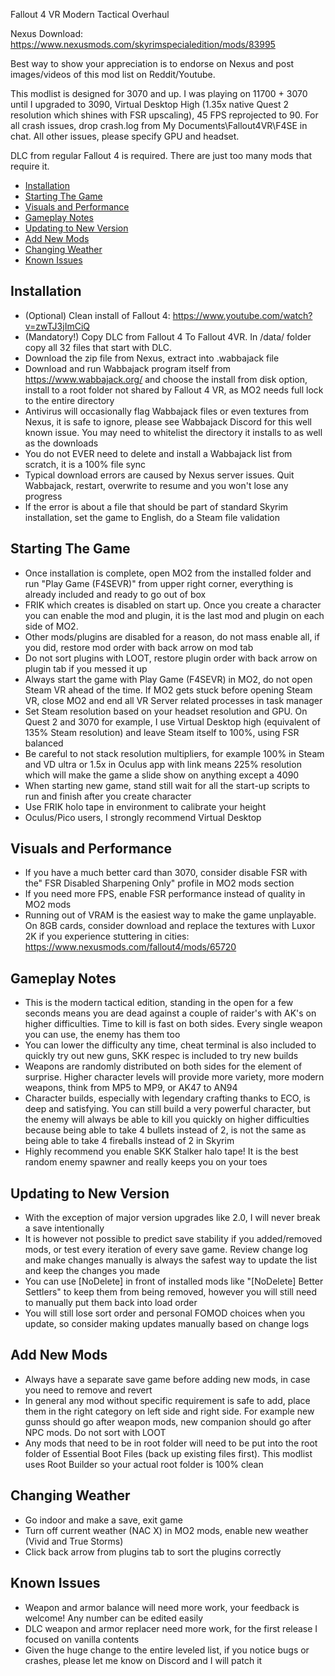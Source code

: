 Fallout 4 VR Modern Tactical Overhaul

Nexus Download: https://www.nexusmods.com/skyrimspecialedition/mods/83995

Best way to show your appreciation is to endorse on Nexus and post images/videos of this mod list on Reddit/Youtube.  

This modlist is designed for 3070 and up.  I was playing on 11700 + 3070 until I upgraded to 3090, Virtual Desktop High (1.35x native Quest 2 resolution which shines with FSR upscaling), 45 FPS reprojected to 90.  For all crash issues, drop crash<dateTime stamp>.log from My Documents\Fallout4VR\F4SE in chat.  All other issues, please specify GPU and headset.
  
DLC from regular Fallout 4 is required.  There are just too many mods that require it.

- [Installation](#installation)
- [Starting The Game](#starting-the-game)
- [Visuals and Performance](#visuals-and-performance)
- [Gameplay Notes](#gameplay-notes)
- [Updating to New Version](#updating-to-new-version)
- [Add New Mods](#add-new-mods)
- [Changing Weather](#changing-weather)
- [Known Issues](#known-issues)
  
## **Installation**

- (Optional) Clean install of Fallout 4: https://www.youtube.com/watch?v=zwTJ3jImCiQ
- (Mandatory!) Copy DLC from Fallout 4 To Fallout 4VR.  In /data/ folder copy all 32 files that start with DLC.
- Download the zip file from Nexus, extract into .wabbajack file
- Download and run Wabbajack program itself from https://www.wabbajack.org/ and choose the install from disk option, install to a root folder not shared by Fallout 4 VR, as MO2 needs full lock to the entire directory
- Antivirus will occasionally flag Wabbajack files or even textures from Nexus, it is safe to ignore, please see Wabbajack Discord for this well known issue.  You may need to whitelist the directory it installs to as well as the downloads
- You do not EVER need to delete and install a Wabbajack list from scratch, it is a 100% file sync
- Typical download errors are caused by Nexus server issues.  Quit Wabbajack, restart, overwrite to resume and you won't lose any progress
- If the error is about a file that should be part of standard Skyrim installation, set the game to English, do a Steam file validation

## **Starting The Game**

- Once installation is complete, open MO2 from the installed folder and run "Play Game (F4SEVR)" from upper right corner, everything is already included and ready to go out of box
- FRIK which creates is disabled on start up.  Once you create a character you can enable the mod and plugin, it is the last mod and plugin on each side of MO2.   
- Other mods/plugins are disabled for a reason, do not mass enable all, if you did, restore mod order with back arrow on mod tab
- Do not sort plugins with LOOT, restore plugin order with back arrow on plugin tab if you messed it up  
- Always start the game with Play Game (F4SEVR) in MO2, do not open Steam VR ahead of the time.  If MO2 gets stuck before opening Steam VR, close MO2 and end all VR Server related processes in task manager
- Set Steam resolution based on your headset resolution and GPU.  On Quest 2 and 3070 for example, I use Virtual Desktop high (equivalent of 135% Steam resolution) and leave Steam itself to 100%, using FSR balanced  
- Be careful to not stack resolution multipliers, for example 100% in Steam and VD ultra or 1.5x in Oculus app with link means 225% resolution which will make the game a slide show on anything except a 4090
- When starting new game, stand still wait for all the start-up scripts to run and finish after you create character
- Use FRIK holo tape in environment to calibrate your height
- Oculus/Pico users, I strongly recommend Virtual Desktop

## **Visuals and Performance**

- If you have a much better card than 3070, consider disable FSR with the" FSR Disabled Sharpening Only" profile in MO2 mods section
- If you need more FPS, enable FSR performance instead of quality in MO2 mods
- Running out of VRAM is the easiest way to make the game unplayable.  On 8GB cards, consider download and replace the textures with Luxor 2K if you experience stuttering in cities: https://www.nexusmods.com/fallout4/mods/65720 

## **Gameplay Notes**

- This is the modern tactical edition, standing in the open for a few seconds means you are dead against a couple of raider's with AK's on higher difficulties.  Time to kill is fast on both sides.  Every single weapon you can use, the enemy has them too  
- You can lower the difficulty any time, cheat terminal is also included to quickly try out new guns, SKK respec is included to try new builds
- Weapons are randomly distributed on both sides for the element of surprise.  Higher character levels will provide more variety, more modern weapons, think from MP5 to MP9, or AK47 to AN94
- Character builds, especially with legendary crafting thanks to ECO, is deep and satisfying.  You can still build a very powerful character, but the enemy will always be able to kill you quickly on higher difficulties because being able to take 4 bullets instead of 2, is not the same as being able to take 4 fireballs instead of 2 in Skyrim
- Highly recommend you enable SKK Stalker halo tape!  It is the best random enemy spawner and really keeps you on your toes
  
## **Updating to New Version**

- With the exception of major version upgrades like 2.0, I will never break a save intentionally
- It is however not possible to predict save stability if you added/removed mods, or test every iteration of every save game.  Review change log and make changes manually is always the safest way to update the list and keep the changes you made
- You can use [NoDelete] in front of installed mods like "[NoDelete] Better Settlers" to keep them from being removed, however you will still need to manually put them back into load order
- You will still lose sort order and personal FOMOD choices when you update, so consider making updates manually based on change logs

## **Add New Mods**

- Always have a separate save game before adding new mods, in case you need to remove and revert
- In general any mod without specific requirement is safe to add, place them in the right category on left side and right side.  For example new gunss should go after weapon mods, new companion should go after NPC mods.  Do not sort with LOOT
- Any mods that need to be in root folder will need to be put into the root folder of Essential Boot Files (back up existing files first).  This modlist uses Root Builder so your actual root folder is 100% clean

## **Changing Weather**
- Go indoor and make a save, exit game
- Turn off current weather (NAC X) in MO2 mods, enable new weather (Vivid and True Storms)
- Click back arrow from plugins tab to sort the plugins correctly
  
## **Known Issues**
- Weapon and armor balance will need more work, your feedback is welcome!  Any number can be edited easily
- DLC weapon and armor replacer need more work, for the first release I focused on vanilla contents  
- Given the huge change to the entire leveled list, if you notice bugs or crashes, please let me know on Discord and I will patch it
